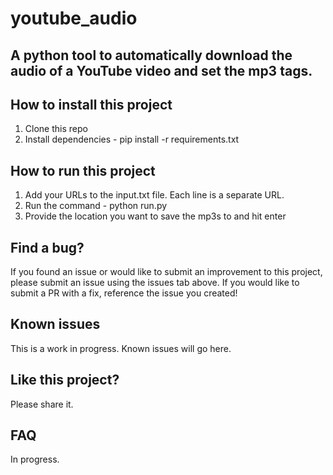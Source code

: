 # youtube_audio

## A python tool to automatically download the audio of a YouTube video and set the mp3 tags. 

## How to install this project

1. Clone this repo
2. Install dependencies - pip install -r requirements.txt

## How to run this project

1. Add your URLs to the input.txt file. Each line is a separate URL.
2. Run the command - python run.py
3. Provide the location you want to save the mp3s to and hit enter

## Find a bug?

If you found an issue or would like to submit an improvement to this project, please submit an issue using the issues tab above. If you would like to submit a PR with a fix, reference the issue you created!

## Known issues

This is a work in progress. Known issues will go here.

## Like this project?

Please share it.

## FAQ

In progress.